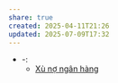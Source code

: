 ```yaml
---
share: true
created: 2025-04-11T21:26
updated: 2025-07-09T17:32
---
```

- \-: 
    - [Xù nợ ngân hàng](../../../%F0%9F%93%90D%E1%BB%B1%20%C3%A1n/Gi%C3%BAp%20nhau%20tho%C3%A1t%20n%E1%BB%A3/T%C3%A0i%20li%E1%BB%87u/X%C3%B9%20n%E1%BB%A3%20ng%C3%A2n%20h%C3%A0ng.md)


